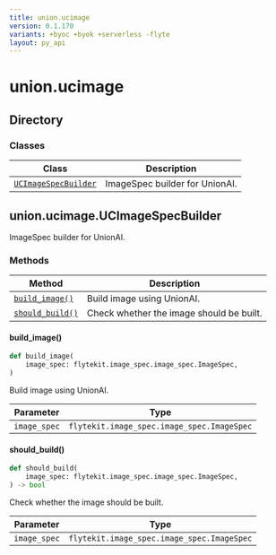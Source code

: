 ```yaml
---
title: union.ucimage
version: 0.1.170
variants: +byoc +byok +serverless -flyte
layout: py_api
---
```


# union.ucimage

## Directory

### Classes

| Class | Description |
|-|-|
| [`UCImageSpecBuilder`](.././union.ucimage#unionucimageucimagespecbuilder) | ImageSpec builder for UnionAI. |

## union.ucimage.UCImageSpecBuilder

ImageSpec builder for UnionAI.


### Methods

| Method | Description |
|-|-|
| [`build_image()`](#build_image) | Build image using UnionAI. |
| [`should_build()`](#should_build) | Check whether the image should be built. |


#### build_image()

```python
def build_image(
    image_spec: flytekit.image_spec.image_spec.ImageSpec,
)
```
Build image using UnionAI.


| Parameter | Type |
|-|-|
| `image_spec` | `flytekit.image_spec.image_spec.ImageSpec` |

#### should_build()

```python
def should_build(
    image_spec: flytekit.image_spec.image_spec.ImageSpec,
) -> bool
```
Check whether the image should be built.


| Parameter | Type |
|-|-|
| `image_spec` | `flytekit.image_spec.image_spec.ImageSpec` |

